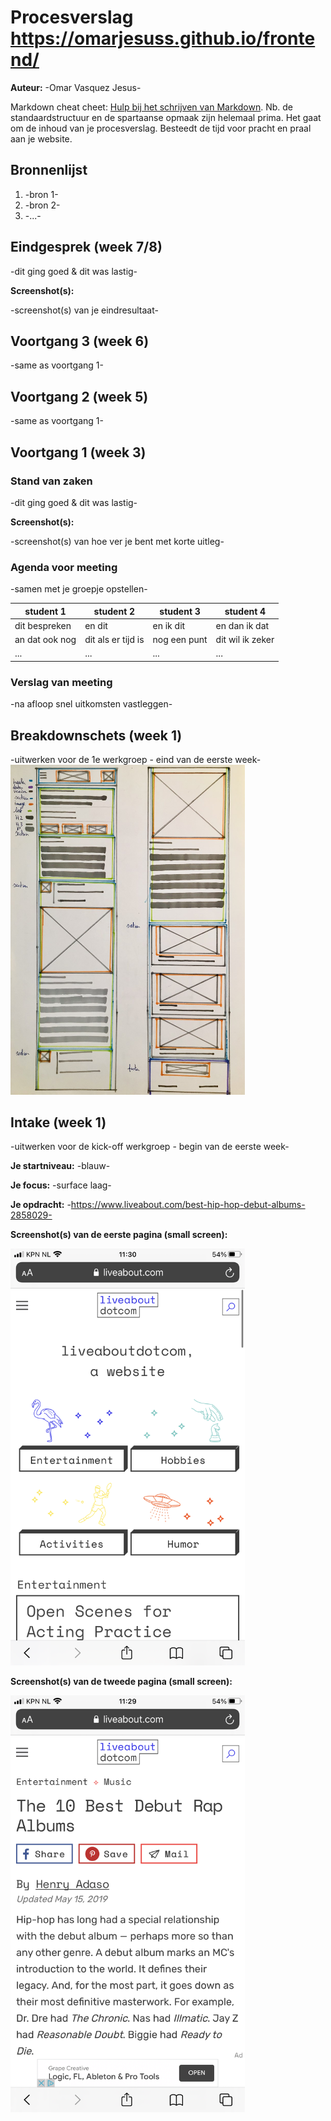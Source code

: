 # Procesverslag https://omarjesuss.github.io/frontend/
**Auteur:** -Omar Vasquez Jesus-

Markdown cheat cheet: [Hulp bij het schrijven van Markdown](https://github.com/adam-p/markdown-here/wiki/Markdown-Cheatsheet). Nb. de standaardstructuur en de spartaanse opmaak zijn helemaal prima. Het gaat om de inhoud van je procesverslag. Besteedt de tijd voor pracht en praal aan je website.



## Bronnenlijst
1. -bron 1-
2. -bron 2-
3. -...-



## Eindgesprek (week 7/8)

-dit ging goed & dit was lastig-

**Screenshot(s):**

-screenshot(s) van je eindresultaat-



## Voortgang 3 (week 6)

-same as voortgang 1-



## Voortgang 2 (week 5)

-same as voortgang 1-



## Voortgang 1 (week 3)

### Stand van zaken

-dit ging goed & dit was lastig-

**Screenshot(s):**

-screenshot(s) van hoe ver je bent met korte uitleg-

### Agenda voor meeting

-samen met je groepje opstellen-

| student 1      | student 2          | student 3    | student 4        |
| ---            | ---                | ---          | ---              |
| dit bespreken  | en dit             | en ik dit    | en dan ik dat    |
| an dat ook nog | dit als er tijd is | nog een punt | dit wil ik zeker |
| ...            | ...                | ...          | ...              |

### Verslag van meeting

-na afloop snel uitkomsten vastleggen-



## Breakdownschets (week 1)

-uitwerken voor de 1e werkgroep - eind van de eerste week-
<img src="images/breakdown_schets_omar_vasquez.jpg" width="375px" alt="home">


## Intake (week 1)
-uitwerken voor de kick-off werkgroep - begin van de eerste week-

**Je startniveau:** -blauw-

**Je focus:** -surface laag-

**Je opdracht:** -https://www.liveabout.com/best-hip-hop-debut-albums-2858029-

**Screenshot(s) van de eerste pagina (small screen):**

<img src="images/homepage.png" width="375px" alt="home">

**Screenshot(s) van de tweede pagina (small screen):**

<img src="images/list.png" width="375px" alt="list">
